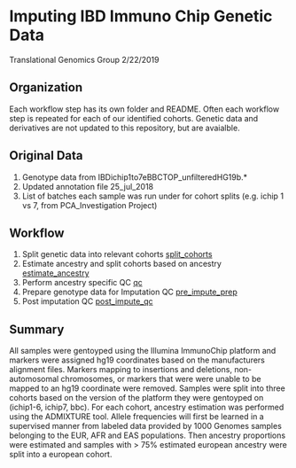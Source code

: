 Imputing IBD Immuno Chip Genetic Data
================
Translational Genomics Group
2/22/2019

Organization
------------

Each workflow step has its own folder and README. Often each workflow step is repeated for each of our identified cohorts. Genetic data and derivatives are not updated to this repository, but are avaialble.

Original Data
-------------

1.  Genotype data from IBDichip1to7eBBCTOP\_unfilteredHG19b.\*
2.  Updated annotation file 25\_jul\_2018
3.  List of batches each sample was run under for cohort splits (e.g. ichip 1 vs 7, from PCA\_Investigation Project)

Workflow
--------

1.  Split genetic data into relevant cohorts [split\_cohorts](workflow/1.split_cohorts/)
2.  Estimate ancestry and split cohorts based on ancestry [estimate\_ancestry](workflow/2.estimate_ancestry/)
3.  Perform ancestry specific QC [qc](3.qc/)
4.  Prepare genotype data for Imputation QC [pre\_impute\_prep](workflow/4.pre_impute_prep/)
5.  Post imputation QC [post\_impute\_qc](workflow/5.post_impute_qc/)

Summary
-------

All samples were gentoyped using the Illumina ImmunoChip platform and markers were assigned hg19 coordinates based on the manufacturers alignment files. Markers mapping to insertions and deletions, non-automosomal chromosomes, or markers that were were unable to be mapped to an hg19 coordinate were removed. Samples were split into three cohorts based on the version of the platform they were gentoyped on (ichip1-6, ichip7, bbc). For each cohort, ancestry estimation was performed using the ADMIXTURE tool. Allele frequencies will first be learned in a supervised manner from labeled data provided by 1000 Genomes samples belonging to the EUR, AFR and EAS populations. Then ancestry proportions were estimated and samples with &gt; 75% estimated european ancestry were split into a european cohort.
